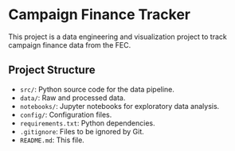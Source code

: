 # Campaign Finance Tracker

This project is a data engineering and visualization project to track campaign finance data from the FEC.

## Project Structure

- `src/`: Python source code for the data pipeline.
- `data/`: Raw and processed data.
- `notebooks/`: Jupyter notebooks for exploratory data analysis.
- `config/`: Configuration files.
- `requirements.txt`: Python dependencies.
- `.gitignore`: Files to be ignored by Git.
- `README.md`: This file.

